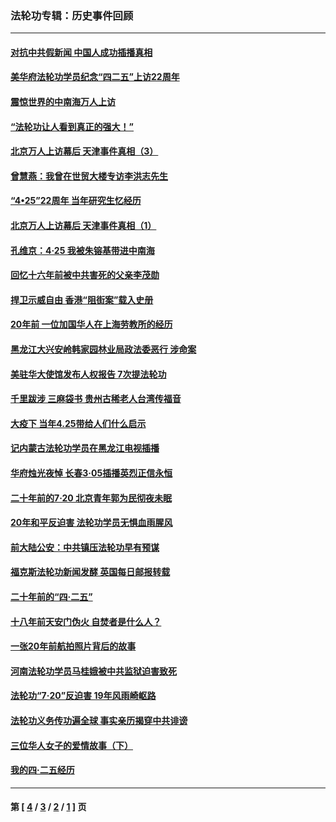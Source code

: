 ### 法轮功专辑：历史事件回顾
---
#### [对抗中共假新闻 中国人成功插播真相](../../pages/nf5793/n12910618.md?07070430) 
#### [美华府法轮功学员纪念“四二五”上访22周年](../../pages/nf5793/n12904445.md?07070430) 
#### [震惊世界的中南海万人上访](../../pages/nf5793/n12903976.md?07070430) 
#### [“法轮功让人看到真正的强大！”](../../pages/nf5793/n12903195.md?07070430) 
#### [北京万人上访幕后 天津事件真相（3）](../../pages/nf5793/n12902807.md?07070430) 
#### [曾慧燕：我曾在世贸大楼专访李洪志先生](../../pages/nf5793/n12898729.md?07070430) 
#### [“4•25”22周年 当年研究生忆经历](../../pages/nf5793/n12894152.md?07070430) 
#### [北京万人上访幕后 天津事件真相（1）](../../pages/nf5793/n12885174.md?07070430) 
#### [孔维京：4·25 我被朱镕基带进中南海](../../pages/nf5793/n12864987.md?07070430) 
#### [回忆十六年前被中共害死的父亲李茂勋](../../pages/nf5793/n12880270.md?07070430) 
#### [捍卫示威自由 香港“阻街案”载入史册](../../pages/nf5793/n12811245.md?07070430) 
#### [20年前 一位加国华人在上海劳教所的经历](../../pages/nf5793/n12707932.md?07070430) 
#### [黑龙江大兴安岭韩家园林业局政法委恶行 涉命案](../../pages/nf5793/n12622815.md?07070430) 
#### [美驻华大使馆发布人权报告 7次提法轮功](../../pages/nf5793/n12520541.md?07070430) 
#### [千里跋涉 三麻袋书 贵州古稀老人台湾传福音](../../pages/nf5793/n12198750.md?07070430) 
#### [大疫下 当年4.25带给人们什么启示](../../pages/nf5793/n12058565.md?07070430) 
#### [记内蒙古法轮功学员在黑龙江电视插播](../../pages/nf5793/n11699194.md?07070430) 
#### [华府烛光夜悼 长春3·05插播英烈正信永恒](../../pages/nf5793/n11397432.md?07070430) 
#### [二十年前的7·20 北京青年郭为民彻夜未眠](../../pages/nf5793/n11354195.md?07070430) 
#### [20年和平反迫害 法轮功学员无惧血雨腥风](../../pages/nf5793/n11348279.md?07070430) 
#### [前大陆公安：中共镇压法轮功早有预谋](../../pages/nf5793/n11352168.md?07070430) 
#### [福克斯法轮功新闻发酵  英国每日邮报转载](../../pages/nf5793/n11285952.md?07070430) 
#### [二十年前的“四·二五”](../../pages/nf5793/n11207639.md?07070430) 
#### [十八年前天安门伪火 自焚者是什么人？](../../pages/nf5793/n10996556.md?07070430) 
#### [一张20年前航拍照片背后的故事](../../pages/nf5793/n10693797.md?07070430) 
#### [河南法轮功学员马桂娥被中共监狱迫害致死](../../pages/nf5793/n10684974.md?07070430) 
#### [法轮功“7‧20”反迫害 19年风雨崎岖路](../../pages/nf5793/n10570834.md?07070430) 
#### [法轮功义务传功遍全球 事实亲历揭穿中共诽谤](../../pages/nf5793/n10581061.md?07070430) 
#### [三位华人女子的爱情故事（下）](../../pages/nf5793/n10435541.md?07070430) 
#### [我的四·二五经历](../../pages/nf5793/n10347081.md?07070430) 

---
#### 第 [ [4](./4.md?07070430) / [3](./3.md?07070430) / [2](./2.md?07070430) / [1](./1.md?07070430) ] 页
